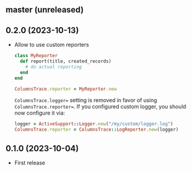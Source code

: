 ## master (unreleased)

## 0.2.0 (2023-10-13)

- Allow to use custom reporters

  ```ruby
  class MyReporter
    def report(title, created_records)
      # do actual reporting
    end
  end

  ColumnsTrace.reporter = MyReporter.new
  ```

  `ColumnsTrace.logger=` setting is removed in favor of using `ColumnsTrace.reporter=`.
  If you configured custom logger, you should now configure it via:

  ```ruby
  logger = ActiveSupport::Logger.new("/my/custom/logger.log")
  ColumnsTrace.reporter = ColumnsTrace::LogReporter.new(logger)
  ```

## 0.1.0 (2023-10-04)

- First release
